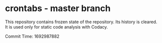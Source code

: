 # crontabs - master branch

This repository contains frozen state of the repository.
Its history is cleared. It is used only for static code
analysis with Codacy.

Commit Time: 1692987882